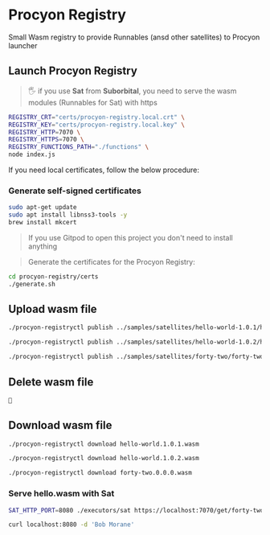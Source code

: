 # Procyon Registry

Small Wasm registry to provide Runnables (ansd other satellites) to Procyon launcher

## Launch Procyon Registry

> 🖐️ if you use **Sat** from **Suborbital**, you need to serve the wasm modules (Runnables for Sat) with https
```bash
REGISTRY_CRT="certs/procyon-registry.local.crt" \
REGISTRY_KEY="certs/procyon-registry.local.key" \
REGISTRY_HTTP=7070 \
REGISTRY_HTTPS=7070 \
REGISTRY_FUNCTIONS_PATH="./functions" \
node index.js 
```

If you need local certificates, follow the below procedure:

### Generate self-signed certificates

```bash
sudo apt-get update
sudo apt install libnss3-tools -y
brew install mkcert
```
> If you use Gitpod to open this project you don't need to install anything

> Generate the certificates for the Procyon Registry:
```bash
cd procyon-registry/certs
./generate.sh
```


## Upload wasm file

```bash
./procyon-registryctl publish ../samples/satellites/hello-world-1.0.1/hello-world.wasm hello-world 1.0.1

./procyon-registryctl publish ../samples/satellites/hello-world-1.0.2/hello-world.wasm hello-world 1.0.2

./procyon-registryctl publish ../samples/satellites/forty-two/forty-two.wasm forty-two 0.0.0
```

## Delete wasm file

```bash
🚧
```

## Download wasm file

```bash
./procyon-registryctl download hello-world.1.0.1.wasm

./procyon-registryctl download hello-world.1.0.2.wasm

./procyon-registryctl download forty-two.0.0.0.wasm
```


### Serve hello.wasm with Sat

```bash
SAT_HTTP_PORT=8080 ./executors/sat https://localhost:7070/get/forty-two.0.0.0.wasm

curl localhost:8080 -d 'Bob Morane'
```

